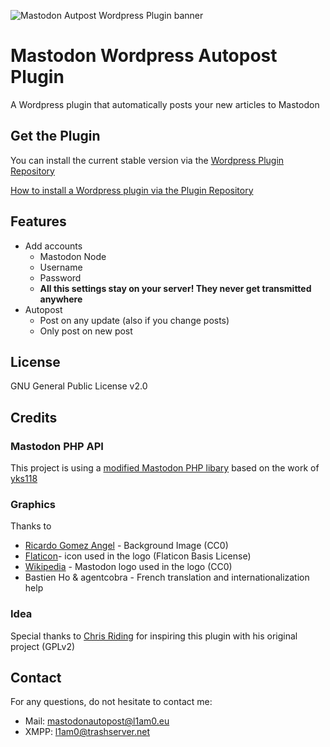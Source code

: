 ![Mastodon Autpost Wordpress Plugin banner](https://raw.githubusercontent.com/L1am0/mastodon_wordpress_autopost/master/graphics/banner.png)

# Mastodon Wordpress Autopost Plugin
A  Wordpress plugin that automatically posts your new articles to Mastodon

## Get the Plugin
You can install the current stable version via the [Wordpress Plugin Repository](https://wordpress.org/plugins/autopost-to-mastodon/)

[How to install a Wordpress plugin via the Plugin Repository](http://www.wpbeginner.com/beginners-guide/step-by-step-guide-to-install-a-wordpress-plugin-for-beginners/)

## Features
* Add accounts 
  * Mastodon Node
  * Username
  * Password
  * **All this settings stay on your server! They never get transmitted anywhere**
* Autopost
  * Post on any update (also if you change posts)
  * Only post on new post
  
  
## License
GNU General Public License v2.0

## Credits

 
### Mastodon PHP API
This project is using a [modified Mastodon PHP libary](https://github.com/L1am0/mastodon_wordpress_api) based on the work of [yks118](https://github.com/yks118/Mastodon-api-php)

### Graphics
Thanks to 
*	[Ricardo Gomez Angel](https://unsplash.com/search/wall?photo=2WCT3mg5zlY) - Background Image (CC0)
*	[Flaticon](http://www.flaticon.com/free-icon/send_309395)- icon used in the logo (Flaticon Basis License)
*	[Wikipedia](https://commons.wikimedia.org/wiki/File:msatodon-logo.svg) - Mastodon logo used in the logo (CC0)
*	Bastien Ho & agentcobra - French translation and internationalization help

### Idea
Special thanks to [Chris Riding](http://www.chrisridings.com/gnu-social-wordpress-plugin/) for inspiring this plugin with his original project (GPLv2)

## Contact
For any questions, do not hesitate to contact me:
*	Mail: mastodonautopost@l1am0.eu
* XMPP: l1am0@trashserver.net
